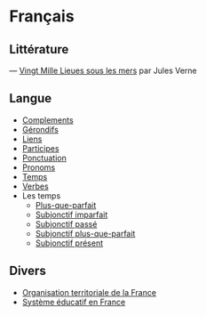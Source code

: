 # Français

## Littérature

— [Vingt Mille Lieues sous les mers](literature/vingt-mille.md) par Jules Verne

## Langue

- [Complements](langue/complements.md)
- [Gérondifs](langue/gerondifs.md)
- [Liens](langue/liens.md)
- [Participes](langue/participes.md)
- [Ponctuation](langue/ponctuation.md)
- [Pronoms](langue/pronoms.md)
- [Temps](langue/temps.md)
- [Verbes](langue/verbes.md)
- Les temps
  - [Plus-que-parfait](temps/plus-que-parfait.md)
  - [Subjonctif imparfait](temps/subjonctif%20imparfait.md)
  - [Subjonctif passé](temps/subjonctif%20passé.md)
  - [Subjonctif plus-que-parfait](temps/subjonctif%20plus-que-parfait.md)
  - [Subjonctif présent](temps/subjonctif%20présent.md)

## Divers

- [Organisation territoriale de la France](misc/organisation%20territoriale.md)
- [Système éducatif en France](misc/système%20éducatif.md)
